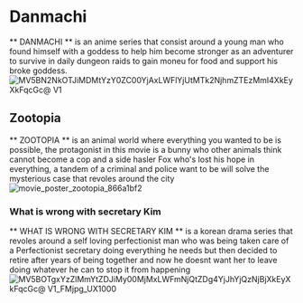 # Danmachi 
** DANMACHI ** is an anime series that consist around a young man who found himself with a goddess to help him become stronger as an adventurer to survive in daily dungeon raids to gain moneu for food and support his broke goddess.
![MV5BN2NkOTJiMDMtYzY0ZC00YjAxLWFlYjUtMTk2NjhmZTEzMmI4XkEyXkFqcGc@ _V1_](https://github.com/user-attachments/assets/4e8dccfb-0bf9-418b-b9be-861d324b5b2e)

## Zootopia 
** ZOOTOPIA ** is an animal world where everything you wanted to be is possible, the protagonist in this movie is a bunny who other animals think cannot become a cop and a side hasler Fox who's lost his hope in everything, a tandem of a criminal and police want to be will solve the mysterious case that revoles around the city
![movie_poster_zootopia_866a1bf2](https://github.com/user-attachments/assets/451c3537-9b01-4f22-84bd-d140b20c5b77)

### What is wrong with secretary Kim
** WHAT IS WRONG WITH SECRETARY KIM ** is a korean drama series that revoles around a self loving perfectionist man who was being taken care of a Perfectionist secretary doing everything he needs but then decided to retire after years of being together and now he doesnt want her to leave doing whatever he can to stop it from happening
![MV5BOTgxYzZlMmYtZDJiMy00MjMxLWFmNjQtZDg4YjJhYjQzNjBjXkEyXkFqcGc@ _V1_FMjpg_UX1000_](https://github.com/user-attachments/assets/41c44519-ae2f-4add-8890-7e1743f5d7e2)
